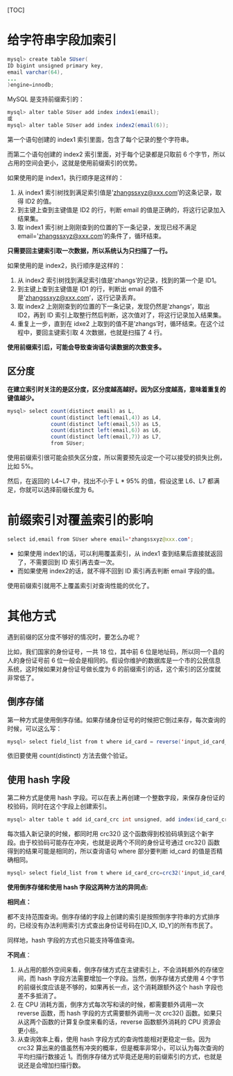 

[TOC]

# 给字符串字段加索引

```java
mysql> create table SUser(
ID bigint unsigned primary key,
email varchar(64), 
... 
)engine=innodb; 
```

MySQL 是支持前缀索引的：

```java
mysql> alter table SUser add index index1(email);
或
mysql> alter table SUser add index index2(email(6));
```

第一个语句创建的 index1 索引里面，包含了每个记录的整个字符串。

而第二个语句创建的 index2 索引里面，对于每个记录都是只取前 6 个字节，所以占用的空间会更小，这就是使用前缀索引的优势。

如果使用的是 index1，执行顺序是这样的：

1. 从 index1 索引树找到满足索引值是’zhangssxyz@xxx.com’的这条记录，取得 ID2 的值。
2. 到主键上查到主键值是 ID2 的行，判断 email 的值是正确的，将这行记录加入结果集。
3. 取 index1 索引树上刚刚查到的位置的下一条记录，发现已经不满足 email='zhangssxyz@xxx.com’的条件了，循环结束。

**只需要回主键索引取一次数据，所以系统认为只扫描了一行。**

如果使用的是 index2，执行顺序是这样的：

1. 从 index2 索引树找到满足索引值是’zhangs’的记录，找到的第一个是 ID1。
2. 到主键上查到主键值是 ID1 的行，判断出 email 的值不是’zhangssxyz@xxx.com’，这行记录丢弃。
3. 取 index2 上刚刚查到的位置的下一条记录，发现仍然是’zhangs’，取出 ID2，再到 ID 索引上取整行然后判断，这次值对了，将这行记录加入结果集。
4. 重复上一步，直到在 idxe2 上取到的值不是’zhangs’时，循环结束。在这个过程中，要回主键索引取 4 次数据，也就是扫描了 4 行。

**使用前缀索引后，可能会导致查询语句读数据的次数变多。**

## 区分度

**在建立索引时关注的是区分度，区分度越高越好。因为区分度越高，意味着重复的键值越少。**

```java
mysql> select count(distinct email) as L,
              count(distinct left(email,4)）as L4,
              count(distinct left(email,5)）as L5,
              count(distinct left(email,6)）as L6, 
              count(distinct left(email,7)）as L7,
              from SUser;
```

使用前缀索引很可能会损失区分度，所以需要预先设定一个可以接受的损失比例，比如 5%。

然后，在返回的 L4~L7 中，找出不小于 L * 95% 的值，假设这里 L6、L7 都满足，你就可以选择前缀长度为 6。

# 前缀索引对覆盖索引的影响

```java
select id,email from SUser where email='zhangssxyz@xxx.com';
```

- 如果使用 index1的话，可以利用覆盖索引，从 index1 查到结果后直接就返回了，不需要回到 ID 索引再去查一次。
- 而如果使用 index2的话，就不得不回到 ID 索引再去判断 email 字段的值。

使用前缀索引就用不上覆盖索引对查询性能的优化了。

# 其他方式

遇到前缀的区分度不够好的情况时，要怎么办呢？

比如，我们国家的身份证号，一共 18 位，其中前 6 位是地址码，所以同一个县的人的身份证号前 6 位一般会是相同的。假设你维护的数据库是一个市的公民信息系统，这时候如果对身份证号做长度为 6 的前缀索引的话，这个索引的区分度就非常低了。

## 倒序存储

第一种方式是使用倒序存储。如果存储身份证号的时候把它倒过来存，每次查询的时候，可以这么写：

```java
mysql> select field_list from t where id_card = reverse('input_id_card_string');
```

依旧要使用 count(distinct) 方法去做个验证。

## 使用 hash 字段

第二种方式是使用 hash 字段。可以在表上再创建一个整数字段，来保存身份证的校验码，同时在这个字段上创建索引。

```java
mysql> alter table t add id_card_crc int unsigned, add index(id_card_crc);
```

每次插入新记录的时候，都同时用 crc32() 这个函数得到校验码填到这个新字段。由于校验码可能存在冲突，也就是说两个不同的身份证号通过 crc32() 函数得到的结果可能是相同的，所以查询语句 where 部分要判断 id_card 的值是否精确相同。

```java
mysql> select field_list from t where id_card_crc=crc32('input_id_card_string') and id_card='input_id_card_string'
```

**使用倒序存储和使用 hash 字段这两种方法的异同点:**

**相同点：**

都不支持范围查询。倒序存储的字段上创建的索引是按照倒序字符串的方式排序的，已经没有办法利用索引方式查出身份证号码在[ID_X, ID_Y]的所有市民了。

同样地，hash 字段的方式也只能支持等值查询。

**不同点**：

1. 从占用的额外空间来看，倒序存储方式在主键索引上，不会消耗额外的存储空间，而 hash 字段方法需要增加一个字段。当然，倒序存储方式使用 4 个字节的前缀长度应该是不够的，如果再长一点，这个消耗跟额外这个 hash 字段也差不多抵消了。
2. 在 CPU 消耗方面，倒序方式每次写和读的时候，都需要额外调用一次 reverse 函数，而 hash 字段的方式需要额外调用一次 crc32() 函数。如果只从这两个函数的计算复杂度来看的话，reverse 函数额外消耗的 CPU 资源会更小些。
3. 从查询效率上看，使用 hash 字段方式的查询性能相对更稳定一些。因为 crc32 算出来的值虽然有冲突的概率，但是概率非常小，可以认为每次查询的平均扫描行数接近 1。而倒序存储方式毕竟还是用的前缀索引的方式，也就是说还是会增加扫描行数。

